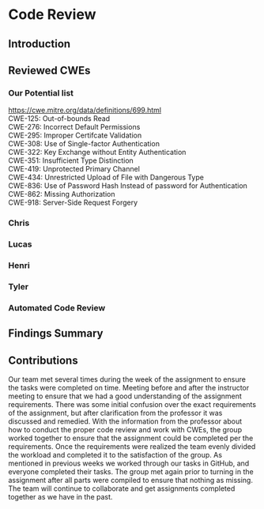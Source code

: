# Code Review

## Introduction

## Reviewed CWEs

### Our Potential list
https://cwe.mitre.org/data/definitions/699.html  
CWE-125: Out-of-bounds Read  
CWE-276: Incorrect Default Permissions  
CWE-295: Improper Certifcate Validation  
CWE-308: Use of Single-factor Authentication  
CWE-322: Key Exchange without Entity Authentication  
CWE-351: Insufficient Type Distinction  
CWE-419: Unprotected Primary Channel  
CWE-434: Unrestricted Upload of File with Dangerous Type  
CWE-836: Use of Password Hash Instead of password for Authentication  
CWE-862: Missing Authorization  
CWE-918: Server-Side Request Forgery  

### Chris  

### Lucas  

### Henri  

### Tyler  

### Automated Code Review

## Findings Summary

## Contributions
Our team met several times during the week of the assignment to ensure the tasks were completed on time. Meeting before and after the instructor meeting to ensure that we had a good understanding of the assignment requirements. There was some initial confusion over the exact requirements of the assignment, but after clarification from the professor it was discussed and remedied. With the information from the professor about how to conduct the proper code review and work with CWEs, the group worked together to ensure that the assignment could be completed per the requirements. Once the requirements were realized the team evenly divided the workload and completed it to the satisfaction of the group. As mentioned in previous weeks we worked through our tasks in GitHub, and everyone completed their tasks. The group met again prior to turning in the assignment after all parts were compiled to ensure that nothing as missing. The team will continue to collaborate and get assignments completed together as we have in the past.


